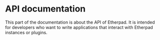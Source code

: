 # API documentation

This part of the documentation is about the API of Etherpad. It is intended for developers who want to write applications that interact with Etherpad instances or plugins.
